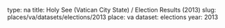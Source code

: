 type: na
title: Holy See (Vatican City State) / Election Results (2013)
slug: places/va/datasets/elections/2013
place: va
dataset: elections
year: 2013
